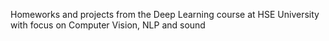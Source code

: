 Homeworks and projects from the Deep Learning course at HSE University with focus on Computer Vision, NLP and sound
